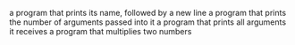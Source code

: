  a program that prints its name, followed by a new line
a program that prints the number of arguments passed into it
a program that prints all arguments it receives
a program that multiplies two numbers
